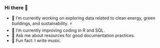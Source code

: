 ### Hi there 👋

<!--
**lizanmil/lizanmil** is a ✨ _special_ ✨ repository because its `README.md` (this file) appears on your GitHub profile.

Here are some ideas to get you started:

- 🔭 I’m currently working on ...
- 🌱 I’m currently learning ...
- 👯 I’m looking to collaborate on ...
- 🤔 I’m looking for help with ...
- 💬 Ask me about ...
- 📫 How to reach me: ...
- 😄 Pronouns: ...
- ⚡ Fun fact: ...
-->

- 🔭 I’m currently working on exploring data related to clean energy, green buildings, and sustainability. ⚡️
- 🌱 I’m currently improving coding in R and SQL. 
- 💬 Ask me about resources for good documentation practices. 
- 🎸 Fun fact: I write music. 

